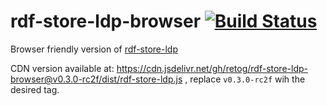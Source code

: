 # rdf-store-ldp-browser [![Build Status](https://travis-ci.org/retog/rdf-store-ldp-browser.svg?branch=master)](https://travis-ci.org/retog/rdf-store-ldp-browser)
Browser friendly version of [rdf-store-ldp](https://github.com/rdf-ext/rdf-store-ldp)

CDN version available at: https://cdn.jsdelivr.net/gh/retog/rdf-store-ldp-browser@v0.3.0-rc2f/dist/rdf-store-ldp.js , replace `v0.3.0-rc2f` wih the desired tag.


